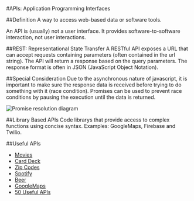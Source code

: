 #APIs: Application Programming Interfaces

##Definition 
A way to access web-based data or software tools.

An API is (usually) not a user interface. It provides software-to-software interaction, not user interactions.

##REST: Representational State Transfer
A RESTful API exposes a URL that can accept requests containing parameters (often contained in the url string).  The API will return a response based on the query parameters. The response format is often in JSON (JavaScript Object Notation).

##Special Consideration
Due to the asynchronous nature of javascript, it is important to make sure the response data is received before trying to do something with it (race condition).  Promises can be used to prevent race conditions by pausing the execution until the data is returned. 

![Promise resolution diagram](https://mdn.mozillademos.org/files/8633/promises.png "Promise resolution diagram")

##Library Based APIs
Code librarys that provide access to complex functions using concise syntax. Examples: GoogleMaps, Firebase and Twilio.

##Useful APIs
- [Movies](http://www.omdbapi.com/)
- [Card Deck](http://deckofcardsapi.com/)
- [Zip Codes](http://www.zippopotam.us/)
- [Spotify](https://developer.spotify.com/web-api/)
- [Beer](http://www.brewerydb.com/developers)
- [GoogleMaps](https://developers.google.com/maps/?hl=en)
- [50 Useful APIs](http://www.computersciencezone.org/50-most-useful-apis-for-developers/)
